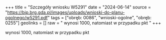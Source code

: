 +++
title = "Szczegóły wniosku W5291"
date = "2024-06-14"
source = "https://bip.brg.gda.pl/images/uploads/wnioski-do-planu-ogolnego/w5291.pdf"
tags = ["obręb: 0086", "wnioski-ogolne", "obręb: 0255"]
geolinks = []
raw = " wynosi 1000, natomiast w przypadku pkt "
+++

 wynosi 1000, natomiast w przypadku pkt 



